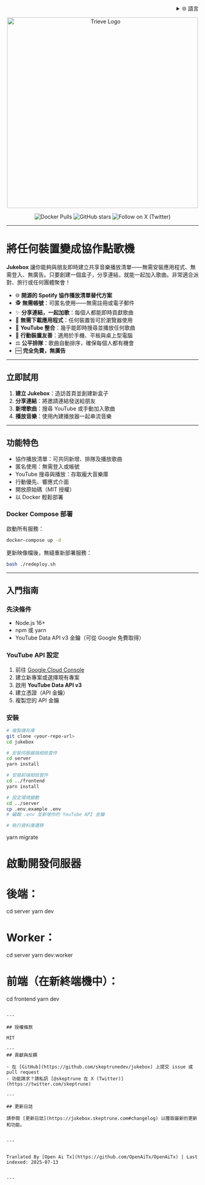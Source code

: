 <div align="right">
  <details>
    <summary >🌐 語言</summary>
    <div>
      <div align="right">
        <p><a href="https://openaitx.github.io/view.html?user=skeptrunedev&project=jukebox&lang=en">English</a></p>
        <p><a href="https://openaitx.github.io/view.html?user=skeptrunedev&project=jukebox&lang=zh-CN">简体中文</a></p>
        <p><a href="https://openaitx.github.io/view.html?user=skeptrunedev&project=jukebox&lang=zh-TW">繁體中文</a></p>
        <p><a href="https://openaitx.github.io/view.html?user=skeptrunedev&project=jukebox&lang=ja">日本語</a></p>
        <p><a href="https://openaitx.github.io/view.html?user=skeptrunedev&project=jukebox&lang=ko">한국어</a></p>
        <p><a href="https://openaitx.github.io/view.html?user=skeptrunedev&project=jukebox&lang=hi">हिन्दी</a></p>
        <p><a href="https://openaitx.github.io/view.html?user=skeptrunedev&project=jukebox&lang=th">ไทย</a></p>
        <p><a href="https://openaitx.github.io/view.html?user=skeptrunedev&project=jukebox&lang=fr">Français</a></p>
        <p><a href="https://openaitx.github.io/view.html?user=skeptrunedev&project=jukebox&lang=de">Deutsch</a></p>
        <p><a href="https://openaitx.github.io/view.html?user=skeptrunedev&project=jukebox&lang=es">Español</a></p>
        <p><a href="https://openaitx.github.io/view.html?user=skeptrunedev&project=jukebox&lang=it">Itapano</a></p>
        <p><a href="https://openaitx.github.io/view.html?user=skeptrunedev&project=jukebox&lang=ru">Русский</a></p>
        <p><a href="https://openaitx.github.io/view.html?user=skeptrunedev&project=jukebox&lang=pt">Português</a></p>
        <p><a href="https://openaitx.github.io/view.html?user=skeptrunedev&project=jukebox&lang=nl">Nederlands</a></p>
        <p><a href="https://openaitx.github.io/view.html?user=skeptrunedev&project=jukebox&lang=pl">Polski</a></p>
        <p><a href="https://openaitx.github.io/view.html?user=skeptrunedev&project=jukebox&lang=ar">العربية</a></p>
        <p><a href="https://openaitx.github.io/view.html?user=skeptrunedev&project=jukebox&lang=fa">فارسی</a></p>
        <p><a href="https://openaitx.github.io/view.html?user=skeptrunedev&project=jukebox&lang=tr">Türkçe</a></p>
        <p><a href="https://openaitx.github.io/view.html?user=skeptrunedev&project=jukebox&lang=vi">Tiếng Việt</a></p>
        <p><a href="https://openaitx.github.io/view.html?user=skeptrunedev&project=jukebox&lang=id">Bahasa Indonesia</a></p>
      </div>
    </div>
  </details>
</div>

<p align="center">
  <a href="https://www.jukeboxhq.com">
    <img height="500" src="https://raw.githubusercontent.com/skeptrunedev/jukebox/main/frontend/public/opengraph-image.jpg" alt="Trieve Logo">
  </a>
</p>

<p align="center">
  <a href="https://hub.docker.com/r/skeptrune/jukebox-server" style="text-decoration: none;">
    <img src="https://img.shields.io/docker/pulls/skeptrune/jukebox-server?style=flat-square" alt="Docker Pulls" />
  </a>
  <a href="https://github.com/skeptrunedev/jukebox/stargazers" style="text-decoration: none;">
    <img src="https://img.shields.io/github/stars/skeptrunedev/jukebox?style=flat-square" alt="GitHub stars" />
  </a>
  <a href="https://x.com/skeptrune" style="text-decoration: none;">
    <img src="https://img.shields.io/badge/follow%20on-x.com-1da1f2?logo=x&style=flat-square" alt="Follow on X (Twitter)" />
  </a>
</p>

---
# 將任何裝置變成協作點歌機

**Jukebox** 讓你能夠與朋友即時建立共享音樂播放清單——無需安裝應用程式、無需登入、無廣告。只要創建一個盒子，分享連結，就能一起加入歌曲。非常適合派對、旅行或任何團體聚會！

- 🌐 **開源的 Spotify 協作播放清單替代方案**
- 🕵️ **無需帳號**：可匿名使用——無需註冊或電子郵件
- ✨ **分享連結，一起加歌**：每個人都能即時貢獻歌曲
- 🚀 **無需下載應用程式**：任何裝置皆可於瀏覽器使用
- 🎵 **YouTube 整合**：幾乎能即時搜尋並播放任何歌曲
- 📱 **行動裝置友善**：適用於手機、平板與桌上型電腦
- ⚖️ **公平排隊**：歌曲自動排序，確保每個人都有機會
- 🆓 **完全免費，無廣告**

---

## 立即試用

1. **建立 Jukebox**：造訪首頁並創建新盒子
2. **分享連結**：將邀請連結發送給朋友
3. **新增歌曲**：搜尋 YouTube 或手動加入歌曲
4. **播放音樂**：使用內建播放器一起串流音樂

---
## 功能特色

- 協作播放清單：可共同新增、排隊及播放歌曲
- 匿名使用：無需登入或帳號
- YouTube 搜尋與播放：存取龐大音樂庫
- 行動優先、響應式介面
- 開放原始碼（MIT 授權）
- 以 Docker 輕鬆部署

### Docker Compose 部署

啟動所有服務：

```bash
docker-compose up -d
```

更新映像檔後，無縫重新部署服務：

```bash
bash ./redeploy.sh
```
---

## 入門指南

### 先決條件

- Node.js 16+
- npm 或 yarn
- YouTube Data API v3 金鑰（可從 Google 免費取得）

### YouTube API 設定

1. 前往 [Google Cloud Console](https://console.cloud.google.com/)
2. 建立新專案或選擇現有專案
3. 啟用 **YouTube Data API v3**
4. 建立憑證（API 金鑰）
5. 複製您的 API 金鑰

### 安裝
```bash
# 複製儲存庫
git clone <your-repo-url>
cd jukebox

# 安裝伺服器端相依套件
cd server
yarn install

# 安裝前端相依套件
cd ../frontend
yarn install

# 設定環境變數
cd ../server
cp .env.example .env
# 編輯 .env 並新增你的 YouTube API 金鑰

# 執行資料庫遷移
```
yarn migrate

# 啟動開發伺服器
# 後端：
cd server
yarn dev
# Worker：
cd server
yarn dev:worker
# 前端（在新終端機中）：
cd frontend
yarn dev
```

---

## 授權條款

MIT

---
## 貢獻與反饋

- 在 [GitHub](https://github.com/skeptrunedev/jukebox) 上提交 issue 或 pull request
- 功能請求？請私訊 [@skeptrune 在 X (Twitter)](https://twitter.com/skeptrune)

---

## 更新日誌

請參閱 [更新日誌](https://jukebox.skeptrune.com#changelog) 以獲取最新的更新和功能。

---

Tranlated By [Open Ai Tx](https://github.com/OpenAiTx/OpenAiTx) | Last indexed: 2025-07-13

---